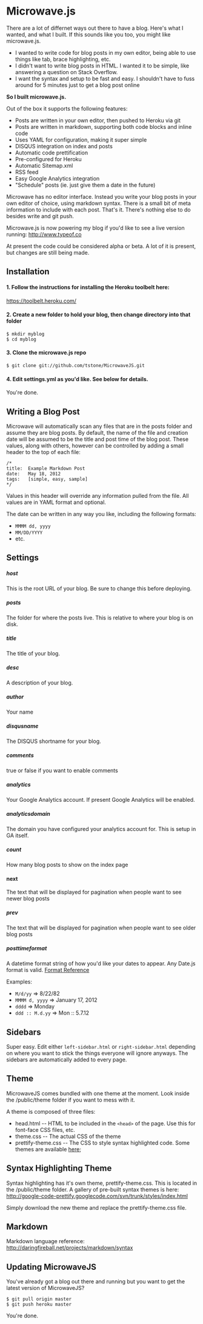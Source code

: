 Microwave.js
============

There are a lot of differnet ways out there to have a blog.  Here's what I wanted, and what I built.  If this sounds like you too, you might like microwave.js.

- I wanted to write code for blog posts in my own editor, being able to use things like tab, brace highlighting, etc.
- I didn't want to write blog posts in HTML.  I wanted it to be simple, like answering a question on Stack Overflow.
- I want the syntax and setup to be fast and easy.  I shouldn't have to fuss around for 5 minutes just to get a blog post online

**So I built microwave.js.**

Out of the box it supports the following features:

- Posts are written in your own editor, then pushed to Heroku via git
- Posts are written in markdown, supporting both code blocks and inline code
- Uses YAML for configuration, making it super simple
- DISQUS integration on index and posts
- Automatic code prettification
- Pre-configured for Heroku
- Automatic Sitemap.xml
- RSS feed
- Easy Google Analytics integration
- "Schedule" posts (ie. just give them a date in the future)

Microwave has no editor interface.  Instead you write your blog posts in your own editor of choice, using markdown syntax.  There is a small bit of meta information to include with each post.  That's it.  There's nothing else to do besides write and git push.

Microwave.js is now powering my blog if you'd like to see a live version running: http://www.typeof.co

At present the code could be considered alpha or beta.  A lot of it is present, but changes are still being made.

Installation
------------

#### 1. Follow the instructions for installing the Heroku toolbelt here:
https://toolbelt.heroku.com/

#### 2. Create a new folder to hold your blog, then change directory into that folder

````
$ mkdir myblog
$ cd myblog
````

#### 3. Clone the microwave.js repo

````
$ git clone git://github.com/tstone/MicrowaveJS.git
````

#### 4. Edit settings.yml as you'd like.  See below for details.

You're done.

Writing a Blog Post
-------------------

Microwave will automatically scan any files that are in the posts folder and assume they are blog posts.  By default, the name of the file and creation date will be assumed to be the title and post time of the blog post.  These values, along with others, however can be controlled by adding a small header to the top of each file:

```
/*
title:  Example Markdown Post
date:   May 18, 2012
tags:   [simple, easy, sample]
*/
```

Values in this header will override any information pulled from the file.  All values are in YAML format and optional.

The date can be written in any way you like, including the following formats:

- `MMMM dd, yyyy`
- `MM/DD/YYYY`
- etc.


Settings
--------

##### host
This is the root URL of your blog.  Be sure to change this before deploying.

##### posts
The folder for where the posts live.  This is relative to where your blog is on disk.

##### title
The title of your blog.

##### desc
A description of your blog.

##### author
Your name

##### disqusname
The DISQUS shortname for your blog.

##### comments
true or false if you want to enable comments

##### analytics
Your Google Analytics account.  If present Google Analytics will be enabled.

##### analyticsdomain
The domain you have configured your analytics account for.  This is setup in GA itself.

##### count
How many blog posts to show on the index page

#### next
The text that will be displayed for pagination when people want to see newer blog posts

##### prev
The text that will be displayed for pagination when people want to see older blog posts

##### posttimeformat
A datetime format string of how you'd like your dates to appear.  Any Date.js format is valid.  [Format Reference](http://code.google.com/p/datejs/wiki/FormatSpecifiers)

Examples:
- `M/d/yy` => 8/22/82
- `MMMM d, yyyy` => January 17, 2012
- `dddd` => Monday
- `ddd :: M.d.yy` => Mon :: 5.7.12

Sidebars
--------

Super easy.  Edit either `left-sidebar.html` or `right-sidebar.html` depending on where you want to stick the things everyone will ignore anyways.  The sidebars are automatically added to every page.

Theme
-----

MicrowaveJS comes bundled with one theme at the moment.  Look inside the /public/theme folder if you want to mess with it.

A theme is composed of three files:

- head.html -- HTML to be included in the `<head>` of the page.  Use this for font-face CSS files, etc.
- theme.css -- The actual CSS of the theme
- prettify-theme.css -- The CSS to style syntax highlighted code.  Some themes are available [here](http://google-code-prettify.googlecode.com/svn/trunk/styles/index.html);

Syntax Highlighting Theme
-------------------------

Syntax highlighting has it's own theme, prettify-theme.css.  This is located in the /public/theme folder.  A gallery of pre-built syntax themes is here:
http://google-code-prettify.googlecode.com/svn/trunk/styles/index.html

Simply download the new theme and replace the prettify-theme.css file.


Markdown
--------
Markdown language reference: http://daringfireball.net/projects/markdown/syntax


Updating MicrowaveJS
--------------------

You've already got a blog out there and running but you want to get the latest version of MicrowaveJS?

```
$ git pull origin master
$ git push heroku master
````

You're done.
